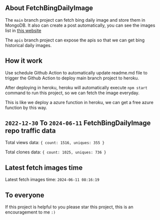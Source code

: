 ## About FetchBingDailyImage

The `main` branch project can fetch bing daily image and store them in MongoDB.
It also can create a post automatically, you can see the images list in [this website](https://oursalbum.netlify.app)

The `apis` branch project can expose the apis so that we can get bing historical daily images.

## How it work

Use schedule Github Action to automatically update readme.md file to trigger the Github Action to deploy main branch project to heroku.

After deploying in heroku, heroku will automatically execute `npm start` command to run this project, so we can fetch the image everyday.

This is like we deploy a azure function in heroku, we can get a free azure function by this way.

## `2022-12-30` To `2024-06-11` FetchBingDailyImage repo traffic data

Total views data: `{ count: 1516, uniques: 355 }`

Total clones data: `{ count: 1025, uniques: 736 }`

## Latest fetch images time

Latest fetch images time: `2024-06-11 08:16:19`

## To everyone

If this project is helpful to you please star this project, this is an encouragement to me `:)`



